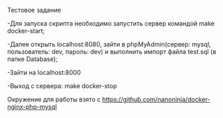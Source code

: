 Тестовое задание

-Для запуска скрипта необходимо запустить сервер командой make docker-start;

-Далее открыть localhost:8080, зайти в phpMyAdmin(cервер: mysql, пользователь: dev, пароль: dev) 
 и выполнить импорт файла test.sql (в папке Database);
 
-Зайти на localhost:8000

-Выход с сервера: make docker-stop

Окружение для работы взято с https://github.com/nanoninja/docker-nginx-php-mysql
